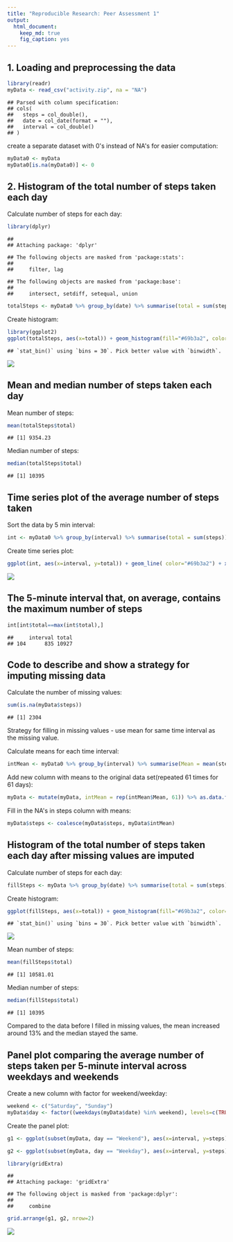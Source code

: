 ```yaml
---
title: "Reproducible Research: Peer Assessment 1"
output: 
  html_document:
    keep_md: true
    fig_caption: yes
---
```



## 1. Loading and preprocessing the data


```r
library(readr)
myData <- read_csv("activity.zip", na = "NA")
```

```
## Parsed with column specification:
## cols(
##   steps = col_double(),
##   date = col_date(format = ""),
##   interval = col_double()
## )
```

create a separate dataset with 0's instead of NA's for easier computation:

```r
myData0 <- myData
myData0[is.na(myData0)] <- 0
```

## 2. Histogram of the total number of steps taken each day

Calculate number of steps for each day:

```r
library(dplyr)
```

```
## 
## Attaching package: 'dplyr'
```

```
## The following objects are masked from 'package:stats':
## 
##     filter, lag
```

```
## The following objects are masked from 'package:base':
## 
##     intersect, setdiff, setequal, union
```

```r
totalSteps <- myData0 %>% group_by(date) %>% summarise(total = sum(steps))
```

Create histogram:

```r
library(ggplot2)
ggplot(totalSteps, aes(x=total)) + geom_histogram(fill="#69b3a2", color="#e9ecef", alpha=0.9) + xlab("Total Number of Steps") + ylab("")
```

```
## `stat_bin()` using `bins = 30`. Pick better value with `binwidth`.
```

![](PA1_template_files/figure-html/unnamed-chunk-4-1.png)<!-- -->

## Mean and median number of steps taken each day

Mean number of steps:

```r
mean(totalSteps$total)
```

```
## [1] 9354.23
```
Median number of steps:

```r
median(totalSteps$total)
```

```
## [1] 10395
```

## Time series plot of the average number of steps taken

Sort the data by 5 min interval:

```r
int <- myData0 %>% group_by(interval) %>% summarise(total = sum(steps)) %>% as.data.frame(int)
```

Create time series plot:

```r
ggplot(int, aes(x=interval, y=total)) + geom_line( color="#69b3a2") + xlab("5 min Interval")+ylab("Total Number of Steps")
```

![](PA1_template_files/figure-html/unnamed-chunk-8-1.png)<!-- -->

## The 5-minute interval that, on average, contains the maximum number of steps


```r
int[int$total==max(int$total),]
```

```
##     interval total
## 104      835 10927
```

## Code to describe and show a strategy for imputing missing data

Calculate the number of missing values:

```r
sum(is.na(myData$steps))
```

```
## [1] 2304
```

Strategy for filling in missing values - use mean for same time interval as the missing value.

Calculate means for each time interval:

```r
intMean <- myData0 %>% group_by(interval) %>% summarise(Mean = mean(steps))
```

Add new column with means to the original data set(repeated 61 times for 61 days):

```r
myData <- mutate(myData, intMean = rep(intMean$Mean, 61)) %>% as.data.frame(myData)
```

Fill in the NA's in steps column with means:

```r
myData$steps <- coalesce(myData$steps, myData$intMean)
```

## Histogram of the total number of steps taken each day after missing values are imputed

Calculate number of steps for each day:

```r
fillSteps <- myData %>% group_by(date) %>% summarise(total = sum(steps))
```

Create histogram:

```r
ggplot(fillSteps, aes(x=total)) + geom_histogram(fill="#69b3a2", color="#e9ecef", alpha=0.9) + xlab("Total Number of Steps") + ylab("")
```

```
## `stat_bin()` using `bins = 30`. Pick better value with `binwidth`.
```

![](PA1_template_files/figure-html/unnamed-chunk-15-1.png)<!-- -->

Mean number of steps:

```r
mean(fillSteps$total)
```

```
## [1] 10581.01
```
Median number of steps:

```r
median(fillSteps$total)
```

```
## [1] 10395
```

Compared to the data before I filled in missing values, the mean increased around 13% and the median stayed the same.

## Panel plot comparing the average number of steps taken per 5-minute interval across weekdays and weekends

Create a new column with factor for weekend/weekday:

```r
weekend <- c("Saturday", "Sunday")
myData$day <- factor((weekdays(myData$date) %in% weekend), levels=c(TRUE, FALSE), labels=c("Weekend", "Weekday"))
```

Create the panel plot:

```r
g1 <- ggplot(subset(myData, day == "Weekend"), aes(x=interval, y=steps)) + geom_line( color="#69b3a2") + xlab("Weekend")+ylab("Total Number of Steps")

g2 <- ggplot(subset(myData, day == "Weekday"), aes(x=interval, y=steps)) + geom_line( color="#69b3a2") + xlab("Weekdays")+ylab("Total Number of Steps")

library(gridExtra)
```

```
## 
## Attaching package: 'gridExtra'
```

```
## The following object is masked from 'package:dplyr':
## 
##     combine
```

```r
grid.arrange(g1, g2, nrow=2)
```

![](PA1_template_files/figure-html/unnamed-chunk-19-1.png)<!-- -->
